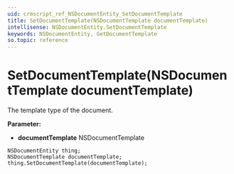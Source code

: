 ```yaml
---
uid: crmscript_ref_NSDocumentEntity_SetDocumentTemplate
title: SetDocumentTemplate(NSDocumentTemplate documentTemplate)
intellisense: NSDocumentEntity.SetDocumentTemplate
keywords: NSDocumentEntity, GetDocumentTemplate
so.topic: reference
---
```


# SetDocumentTemplate(NSDocumentTemplate documentTemplate)

The template type of the document.

**Parameter:** 
 - **documentTemplate** NSDocumentTemplate

```crmscript
NSDocumentEntity thing;
NSDocumentTemplate documentTemplate;
thing.SetDocumentTemplate(documentTemplate);
```

